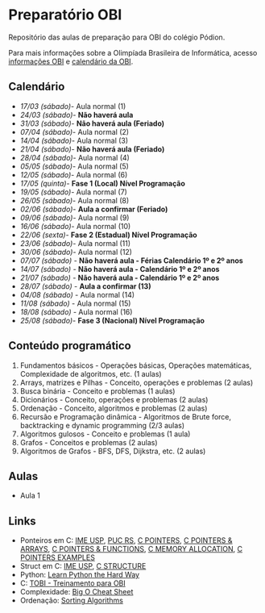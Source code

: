 # Preparatório OBI

Repositório das aulas de preparação para OBI do colégio Pódion.

Para mais informações sobre a Olimpíada Brasileira de Informática, acesso [informações OBI](https://olimpiada.ic.unicamp.br/info/) e [calendário da OBI](https://olimpiada.ic.unicamp.br/info/datas/).


## Calendário

- *17/03 (sábado)*- Aula normal (1)
- *24/03 (sábado)*- **Não haverá aula**
- *31/03 (sábado)*- **Não haverá aula (Feriado)**
- *07/04 (sábado)*- Aula normal (2)
- *14/04 (sábado)*- Aula normal (3)
- *21/04 (sábado)*- **Não haverá aula (Feriado)**
- *28/04 (sábado)*- Aula normal (4)
- *05/05 (sábado)*- Aula normal (5)
- *12/05 (sábado)*- Aula normal (6)
- *17/05 (quinta)*- **Fase 1 (Local) Nível Programação**
- *19/05 (sábado)*- Aula normal (7)
- *26/05 (sábado)*- Aula normal (8)
- *02/06 (sábado)*- **Aula a confirmar (Feriado)**
- *09/06 (sábado)*- Aula normal (9)
- *16/06 (sábado)*- Aula normal (10)
- *22/06 (sexta)*- **Fase 2 (Estadual) Nível Programação**
- *23/06 (sábado)*- Aula normal (11)
- *30/06 (sábado)*- Aula normal (12)
- *07/07 (sábado)* - **Não haverá aula - Férias Calendário 1º e 2º anos**
- *14/07 (sábado)* - **Não haverá aula - Calendário 1º e 2º anos**
- *21/07 (sábado)* - **Não haverá aula - Calendário 1º e 2º anos**
- *28/07 (sábado)* - **Aula a confirmar (13)**
- *04/08 (sábado)* - Aula normal (14)
- *11/08 (sábado)* - Aula normal (15)
- *18/08 (sábado)* - Aula normal (16)
- *25/08 (sábado)*- **Fase 3 (Nacional) Nível Programação**


## Conteúdo programático

1. Fundamentos básicos - Operações básicas, Operações matemáticas, Complexidade de algoritmos, etc. (1 aulas)
2. Arrays, matrizes e Pilhas - Conceito, operações e problemas (2 aulas)
3. Busca binária - Conceito e problemas (1 aulas)
4. Dicionários - Conceito, operações e problemas (2 aulas)
5. Ordenação - Conceito, algoritmos e problemas (2 aulas)
6. Recursão e Programação dinâmica - Algoritmos de Brute force, backtracking e dynamic programming (2/3 aulas)
7. Algoritmos gulosos - Conceito e problemas (1 aula)
8. Grafos - Conceitos e problemas (2 aulas)
9. Algoritmos de Grafos - BFS, DFS, Dijkstra, etc. (2 aulas)


## Aulas

- Aula 1


## Links

- Ponteiros em C: [IME USP](https://www.ime.usp.br/~pf/algoritmos/aulas/pont.html), [PUC RS](http://www.inf.pucrs.br/~pinho/PRGSWB/Ponteiros/ponteiros.html), [C POINTERS](https://www.programiz.com/c-programming/c-pointers), [C POINTERS & ARRAYS](https://www.programiz.com/c-programming/c-pointers-arrays), [C POINTERS & FUNCTIONS](https://www.programiz.com/c-programming/c-pointer-functions), [C MEMORY ALLOCATION](https://www.programiz.com/c-programming/c-dynamic-memory-allocation), [C POINTERS EXAMPLES](https://www.programiz.com/c-programming/c-pointer-examples)
- Struct em C: [IME USP](https://www.ime.usp.br/~pf/algoritmos/aulas/stru.html), [C STRUCTURE](https://www.programiz.com/c-programming/c-structures)
- Python: [Learn Python the Hard Way](https://learnpythonthehardway.org/book/)
- C: [TOBI - Treinamento para OBI](http://olimpiada.ic.unicamp.br/tobi)
- Complexidade: [Big O Cheat Sheet](http://bigocheatsheet.com/)
- Ordenação: [Sorting Algorithms](http://www.sorting-algorithms.com/)






